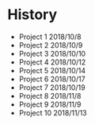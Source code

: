 # History
- Project 1 2018/10/8 
- Project 2 2018/10/9
- Project 3 2018/10/10
- Project 4 2018/10/12
- Project 5 2018/10/14
- Project 6 2018/10/17
- Project 7 2018/10/19
- Project 8 2018/11/8
- Project 9 2018/11/9
- Project 10 2018/11/13

